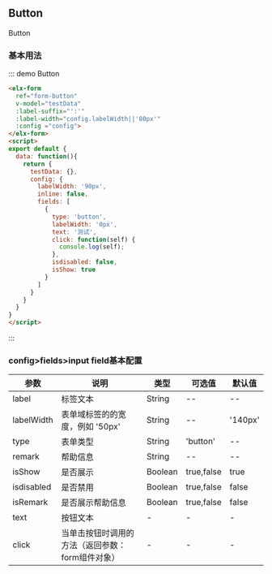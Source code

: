 ## Button

Button

### 基本用法


::: demo Button
```html
<elx-form
  ref="form-button"
  v-model="testData"
  :label-suffix="':'"
  :label-width="config.labelWidth||'80px'"
  :config ="config">
</elx-form>
<script>
export default {
  data: function(){
    return {
      testData: {},
      config: {
        labelWidth: '90px',
        inline: false,
        fields: [
          {
            type: 'button',
            labelWidth: '0px',
            text: '测试',
            click: function(self) {
              console.log(self);
            },
            isdisabled: false,
            isShow: true
          }
        ]
      }
    }
  }
}
</script>

```
:::

### config>fields>input field基本配置
| 参数      | 说明          | 类型      | 可选值                           | 默认值  |
|---------- |-------------- |---------- |--------------------------------  |-------- |
| label | 标签文本 | String | -- | -- |
| labelWidth | 表单域标签的的宽度，例如 '50px' | String | -- | '140px' |
| type | 表单类型 | String | 'button' | -- |
| remark | 帮助信息 | String | -- | -- |
| isShow | 是否展示 | Boolean | true,false | true |
| isdisabled | 是否禁用 | Boolean | true,false | false |
| isRemark | 是否展示帮助信息 | Boolean | true,false | false |
| text | 按钮文本 | - | - | - |
| click | 当单击按钮时调用的方法（返回参数：form组件对象） | - | - | - |

